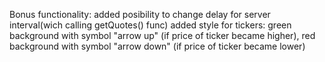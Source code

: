 Bonus functionality: 
  added posibility to change delay for server interval(wich calling getQuotes() func)
  added style for tickers: green background with symbol "arrow up" (if price of ticker became higher), red background with symbol "arrow down" (if price of ticker became lower)
